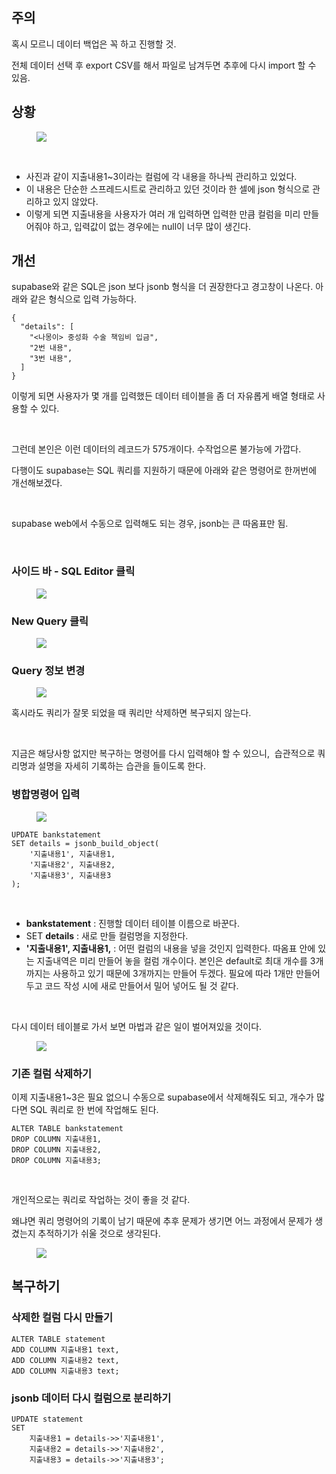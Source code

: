 <h2 data-ke-size="size26">주의</h2>
<p data-ke-size="size16">혹시 모르니 데이터 백업은 꼭 하고 진행할 것.</p>
<p data-ke-size="size16">전체 데이터 선택 후 export CSV를 해서 파일로 남겨두면 추후에 다시 import 할 수 있음.</p>
<h2 data-ke-size="size26">상황</h2>
<p><figure class="imageblock alignCenter" data-ke-mobileStyle="widthOrigin" data-origin-width="2104" data-origin-height="876"><span data-url="https://blog.kakaocdn.net/dn/cadhob/btsIfyUf5nk/kd9s7F4xhI0nGT27MioQr1/img.png" data-phocus="phocus"><img src="https://blog.kakaocdn.net/dn/cadhob/btsIfyUf5nk/kd9s7F4xhI0nGT27MioQr1/img.png" srcset="https://img1.daumcdn.net/thumb/R1280x0/?scode=mtistory2&fname=https%3A%2F%2Fblog.kakaocdn.net%2Fdn%2Fcadhob%2FbtsIfyUf5nk%2Fkd9s7F4xhI0nGT27MioQr1%2Fimg.png" onerror="this.onerror=null; this.src='//t1.daumcdn.net/tistory_admin/static/images/no-image-v1.png'; this.srcset='//t1.daumcdn.net/tistory_admin/static/images/no-image-v1.png';" data-origin-width="2104" data-origin-height="876"/></span></figure>
</p>
<p data-ke-size="size16">&nbsp;</p>
<ul style="list-style-type: disc;" data-ke-list-type="disc">
<li>사진과 같이 지출내용1~3이라는 컬럼에 각 내용을 하나씩 관리하고 있었다.</li>
<li>이 내용은 단순한 스프레드시트로 관리하고 있던 것이라 한 셀에 json 형식으로 관리하고 있지 않았다.</li>
<li>이렇게 되면 지출내용을 사용자가 여러 개 입력하면 입력한 만큼 컬럼을 미리 만들어줘야 하고, 입력값이 없는 경우에는 null이 너무 많이 생긴다.</li>
</ul>
<h2 data-ke-size="size26">개선</h2>
<p data-ke-size="size16">supabase와 같은 SQL은 json 보다 jsonb 형식을 더 권장한다고 경고창이 나온다. 아래와 같은 형식으로 입력 가능하다.</p>
<pre id="code_1719507749849" class="javascript" data-ke-language="javascript" data-ke-type="codeblock"><code>{
  "details": [
    "&lt;나몽이&gt; 중성화 수술 책임비 입금",
    "2번 내용",
    "3번 내용",
  ]
}</code></pre>
<p data-ke-size="size16">이렇게 되면 사용자가 몇 개를 입력했든 데이터 테이블을 좀 더 자유롭게 배열 형태로 사용할 수 있다.</p>
<p data-ke-size="size16">&nbsp;</p>
<p data-ke-size="size16">그런데 본인은 이런 데이터의 레코드가 575개이다. 수작업으론 불가능에 가깝다.</p>
<p data-ke-size="size16">다행이도 supabase는 SQL 쿼리를 지원하기 때문에 아래와 같은 명령어로 한꺼번에 개선해보겠다.</p>
<p data-ke-size="size16">&nbsp;</p>
<p data-ke-size="size16">supabase web에서 수동으로 입력해도 되는 경우, jsonb는 큰 따옴표만 됨.</p>
<p data-ke-size="size16">&nbsp;</p>
<h3 data-ke-size="size23">사이드 바 - SQL Editor 클릭</h3>
<p><figure class="imageblock alignCenter" data-ke-mobileStyle="widthOrigin" data-origin-width="702" data-origin-height="924"><span data-url="https://blog.kakaocdn.net/dn/dd2Rsn/btsIfIPPBHb/dka6y3fUSIDyRZ4Wii7Vz1/img.png" data-phocus="phocus"><img src="https://blog.kakaocdn.net/dn/dd2Rsn/btsIfIPPBHb/dka6y3fUSIDyRZ4Wii7Vz1/img.png" srcset="https://img1.daumcdn.net/thumb/R1280x0/?scode=mtistory2&fname=https%3A%2F%2Fblog.kakaocdn.net%2Fdn%2Fdd2Rsn%2FbtsIfIPPBHb%2Fdka6y3fUSIDyRZ4Wii7Vz1%2Fimg.png" onerror="this.onerror=null; this.src='//t1.daumcdn.net/tistory_admin/static/images/no-image-v1.png'; this.srcset='//t1.daumcdn.net/tistory_admin/static/images/no-image-v1.png';" data-origin-width="702" data-origin-height="924"/></span></figure>
</p>
<h3 data-ke-size="size23">New Query 클릭</h3>
<p><figure class="imageblock alignCenter" data-ke-mobileStyle="widthOrigin" data-origin-width="762" data-origin-height="528"><span data-url="https://blog.kakaocdn.net/dn/uVuum/btsIgoi26Y0/8Od3DKJI0dcr8KqLJofeQ1/img.png" data-phocus="phocus"><img src="https://blog.kakaocdn.net/dn/uVuum/btsIgoi26Y0/8Od3DKJI0dcr8KqLJofeQ1/img.png" srcset="https://img1.daumcdn.net/thumb/R1280x0/?scode=mtistory2&fname=https%3A%2F%2Fblog.kakaocdn.net%2Fdn%2FuVuum%2FbtsIgoi26Y0%2F8Od3DKJI0dcr8KqLJofeQ1%2Fimg.png" onerror="this.onerror=null; this.src='//t1.daumcdn.net/tistory_admin/static/images/no-image-v1.png'; this.srcset='//t1.daumcdn.net/tistory_admin/static/images/no-image-v1.png';" data-origin-width="762" data-origin-height="528"/></span></figure>
</p>
<h3 data-ke-size="size23">Query 정보 변경</h3>
<p><figure class="imageblock alignCenter" data-ke-mobileStyle="widthOrigin" data-origin-width="1072" data-origin-height="1028"><span data-url="https://blog.kakaocdn.net/dn/dmZjcf/btsIfIWDiZc/gUGaFmoW0dd1mZphPRNjt0/img.png" data-phocus="phocus"><img src="https://blog.kakaocdn.net/dn/dmZjcf/btsIfIWDiZc/gUGaFmoW0dd1mZphPRNjt0/img.png" srcset="https://img1.daumcdn.net/thumb/R1280x0/?scode=mtistory2&fname=https%3A%2F%2Fblog.kakaocdn.net%2Fdn%2FdmZjcf%2FbtsIfIWDiZc%2FgUGaFmoW0dd1mZphPRNjt0%2Fimg.png" onerror="this.onerror=null; this.src='//t1.daumcdn.net/tistory_admin/static/images/no-image-v1.png'; this.srcset='//t1.daumcdn.net/tistory_admin/static/images/no-image-v1.png';" data-origin-width="1072" data-origin-height="1028"/></span></figure>
</p>
<p data-ke-size="size16">혹시라도 쿼리가 잘못 되었을 때 쿼리만 삭제하면 복구되지 않는다.</p>
<p data-ke-size="size16">&nbsp;</p>
<p data-ke-size="size16">지금은 해당사항 없지만 복구하는 명령어를 다시 입력해야 할 수 있으니,&nbsp; 습관적으로 쿼리명과 설명을 자세히 기록하는 습관을 들이도록 한다.</p>
<h3 data-ke-size="size23">병합명령어 입력</h3>
<p><figure class="imageblock alignCenter" data-ke-mobileStyle="widthOrigin" data-origin-width="2014" data-origin-height="1426"><span data-url="https://blog.kakaocdn.net/dn/cWye7u/btsIfjbYiT0/ZmJxeudRuaJklJoiFaWYB1/img.png" data-phocus="phocus"><img src="https://blog.kakaocdn.net/dn/cWye7u/btsIfjbYiT0/ZmJxeudRuaJklJoiFaWYB1/img.png" srcset="https://img1.daumcdn.net/thumb/R1280x0/?scode=mtistory2&fname=https%3A%2F%2Fblog.kakaocdn.net%2Fdn%2FcWye7u%2FbtsIfjbYiT0%2FZmJxeudRuaJklJoiFaWYB1%2Fimg.png" onerror="this.onerror=null; this.src='//t1.daumcdn.net/tistory_admin/static/images/no-image-v1.png'; this.srcset='//t1.daumcdn.net/tistory_admin/static/images/no-image-v1.png';" data-origin-width="2014" data-origin-height="1426"/></span></figure>
</p>
<pre id="code_1719508292197" class="javascript" data-ke-language="javascript" data-ke-type="codeblock"><code>UPDATE bankstatement
SET details = jsonb_build_object(
    '지출내용1', 지출내용1,
    '지출내용2', 지출내용2,
    '지출내용3', 지출내용3
);</code></pre>
<p data-ke-size="size16">&nbsp;</p>
<ul style="list-style-type: disc;" data-ke-list-type="disc">
<li><b>bankstatement</b> : 진행할 데이터 테이블 이름으로 바꾼다.</li>
<li>SET <b>details</b> : 새로 만들 컬럼명을 지정한다.</li>
<li><b>'지출내용1', 지출내용1,</b> : 어떤 컬럼의 내용을 넣을 것인지 입력한다. 따옴표 안에 있는 지출내역은 미리 만들어 놓을 컬럼 개수이다. 본인은 default로 최대 개수를 3개까지는 사용하고 있기 때문에 3개까지는 만들어 두겠다. 필요에 따라 1개만 만들어 두고 코드 작성 시에 새로 만들어서 밀어 넣어도 될 것 같다.</li>
</ul>
<p data-ke-size="size16">&nbsp;</p>
<p data-ke-size="size16">다시 데이터 테이블로 가서 보면 마법과 같은 일이 벌어져있을 것이다.</p>
<p><figure class="imageblock alignCenter" data-ke-mobileStyle="widthOrigin" data-origin-width="1860" data-origin-height="1714"><span data-url="https://blog.kakaocdn.net/dn/b1VEZz/btsIe1o41vf/APjJMcVADtikJy3URb6lKk/img.png" data-phocus="phocus"><img src="https://blog.kakaocdn.net/dn/b1VEZz/btsIe1o41vf/APjJMcVADtikJy3URb6lKk/img.png" srcset="https://img1.daumcdn.net/thumb/R1280x0/?scode=mtistory2&fname=https%3A%2F%2Fblog.kakaocdn.net%2Fdn%2Fb1VEZz%2FbtsIe1o41vf%2FAPjJMcVADtikJy3URb6lKk%2Fimg.png" onerror="this.onerror=null; this.src='//t1.daumcdn.net/tistory_admin/static/images/no-image-v1.png'; this.srcset='//t1.daumcdn.net/tistory_admin/static/images/no-image-v1.png';" data-origin-width="1860" data-origin-height="1714"/></span></figure>
</p>
<h3 data-ke-size="size23">기존 컬럼 삭제하기</h3>
<p data-ke-size="size16">이제 지출내용1~3은 필요 없으니 수동으로 supabase에서 삭제해줘도 되고, 개수가 많다면 SQL 쿼리로 한 번에 작업해도 된다.</p>
<pre id="code_1719508592599" class="javascript" data-ke-language="javascript" data-ke-type="codeblock"><code>ALTER TABLE bankstatement
DROP COLUMN 지출내용1,
DROP COLUMN 지출내용2,
DROP COLUMN 지출내용3;</code></pre>
<p data-ke-size="size16">&nbsp;</p>
<p data-ke-size="size16">개인적으로는 쿼리로 작업하는 것이 좋을 것 같다.</p>
<p data-ke-size="size16">왜냐면 쿼리 명령어의 기록이 남기 때문에 추후 문제가 생기면 어느 과정에서 문제가 생겼는지 추적하기가 쉬울 것으로 생각된다.</p>
<p><figure class="imageblock alignCenter" data-ke-mobileStyle="widthOrigin" data-origin-width="2026" data-origin-height="1450"><span data-url="https://blog.kakaocdn.net/dn/dBsRFn/btsId65KCpr/3VE5sKrEwjQYMzdxc0wbw1/img.png" data-phocus="phocus"><img src="https://blog.kakaocdn.net/dn/dBsRFn/btsId65KCpr/3VE5sKrEwjQYMzdxc0wbw1/img.png" srcset="https://img1.daumcdn.net/thumb/R1280x0/?scode=mtistory2&fname=https%3A%2F%2Fblog.kakaocdn.net%2Fdn%2FdBsRFn%2FbtsId65KCpr%2F3VE5sKrEwjQYMzdxc0wbw1%2Fimg.png" onerror="this.onerror=null; this.src='//t1.daumcdn.net/tistory_admin/static/images/no-image-v1.png'; this.srcset='//t1.daumcdn.net/tistory_admin/static/images/no-image-v1.png';" data-origin-width="2026" data-origin-height="1450"/></span></figure>
</p>
<h2 data-ke-size="size26">복구하기</h2>
<h3 data-ke-size="size23">삭제한 컬럼 다시 만들기</h3>
<pre id="code_1719508869016" class="javascript" data-ke-language="javascript" data-ke-type="codeblock"><code>ALTER TABLE statement
ADD COLUMN 지출내용1 text,
ADD COLUMN 지출내용2 text,
ADD COLUMN 지출내용3 text;</code></pre>
<h3 data-ke-size="size23">jsonb 데이터 다시 컬럼으로 분리하기</h3>
<pre id="code_1719508908584" class="javascript" data-ke-language="javascript" data-ke-type="codeblock"><code>UPDATE statement
SET
    지출내용1 = details-&gt;&gt;'지출내용1',
    지출내용2 = details-&gt;&gt;'지출내용2',
    지출내용3 = details-&gt;&gt;'지출내용3';</code></pre>